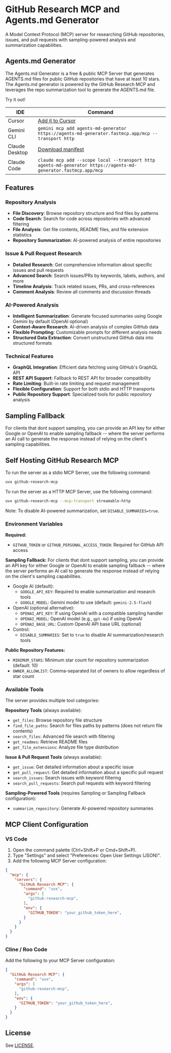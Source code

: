 # GitHub Research MCP and Agents.md Generator

A Model Context Protocol (MCP) server for researching GitHub repositories, issues, and pull requests with sampling-powered analysis and summarization capabilities.

## Agents.md Generator

The Agents.md Generator is a free & public MCP Server that generates AGENTS.md files for public GitHub repositories that have at least 10 stars. The Agents.md generator is powered by the GitHub Research MCP and leverages the repo summarization tool to generate the AGENTS.md file.

Try it out!

| IDE | Command | 
| --- | --- |
| Cursor | [Add it to Cursor](cursor://anysphere.cursor-deeplink/mcp/install?name=agents-md-generator&config=eyJ1cmwiOiJodHRwczovL2FnZW50cy1tZC1nZW5lcmF0b3IuZmFzdG1jcC5hcHAvbWNwIn0%3D) |
| Gemini CLI | `gemini mcp add agents-md-generator https://agents-md-generator.fastmcp.app/mcp --transport http` |
| Claude Desktop | [Download manifest](https://agents-md-generator.fastmcp.app/manifest.dxt?v=7b0947b4-15b1-48f2-90bc-f6352cf125f2) |
| Claude Code | `claude mcp add --scope local --transport http agents-md-generator https://agents-md-generator.fastmcp.app/mcp`

## Features

### Repository Analysis
- **File Discovery**: Browse repository structure and find files by patterns
- **Code Search**: Search for code across repositories with advanced filtering
- **File Analysis**: Get file contents, README files, and file extension statistics
- **Repository Summarization**: AI-powered analysis of entire repositories

### Issue & Pull Request Research
- **Detailed Research**: Get comprehensive information about specific issues and pull requests
- **Advanced Search**: Search issues/PRs by keywords, labels, authors, and more
- **Timeline Analysis**: Track related issues, PRs, and cross-references
- **Comment Analysis**: Review all comments and discussion threads

### AI-Powered Analysis
- **Intelligent Summarization**: Generate focused summaries using Google Gemini by default (OpenAI optional)
- **Context-Aware Research**: AI-driven analysis of complex GitHub data
- **Flexible Prompting**: Customizable prompts for different analysis needs
- **Structured Data Extraction**: Convert unstructured GitHub data into structured formats

### Technical Features
- **GraphQL Integration**: Efficient data fetching using GitHub's GraphQL API
- **REST API Support**: Fallback to REST API for broader compatibility
- **Rate Limiting**: Built-in rate limiting and request management
- **Flexible Configuration**: Support for both stdio and HTTP transports
- **Public Repository Support**: Specialized tools for public repository analysis

## Sampling Fallback

For clients that dont support sampling, you can provide an API key for either Google or OpenAI to enable sampling fallback -- where the server performs an AI call to generate the response instead of relying on the client's sampling capabilities.

## Self Hosting GitHub Research MCP

To run the server as a stdio MCP Server, use the following command:
```bash
uvx github-research-mcp
```

To run the server as a HTTP MCP Server, use the following command:
```bash
uvx github-research-mcp --mcp-transport streamable-http
```

Note: To disable AI-powered summarization, set `DISABLE_SUMMARIES=true`.

### Environment Variables

**Required:**
- `GITHUB_TOKEN` or `GITHUB_PERSONAL_ACCESS_TOKEN`: Required for GitHub API access

**Sampling Fallback:**
For clients that dont support sampling, you can provide an API key for either Google or OpenAI to enable sampling fallback -- where the server performs an AI call to generate the response instead of relying on the client's sampling capabilities.

- Google AI (default):
  - `GOOGLE_API_KEY`: Required to enable summarization and research tools
  - `GOOGLE_MODEL`: Gemini model to use (default: `gemini-2.5-flash`)
- OpenAI (optional alternative):
  - `OPENAI_API_KEY`: If using OpenAI with a compatible sampling handler
  - `OPENAI_MODEL`: OpenAI model (e.g., `gpt-4o`) if using OpenAI
  - `OPENAI_BASE_URL`: Custom OpenAI API base URL (optional)
- Control:
  - `DISABLE_SUMMARIES`: Set to `true` to disable AI summarization/research tools

**Public Repository Features:**
- `MINIMUM_STARS`: Minimum star count for repository summarization (default: 10)
- `OWNER_ALLOWLIST`: Comma-separated list of owners to allow regardless of star count

### Available Tools

The server provides multiple tool categories:

**Repository Tools** (always available):
- `get_files`: Browse repository file structure
- `find_file_paths`: Search for files paths by patterns (does not return file contents)
- `search_files`: Advanced file search with filtering
- `get_readmes`: Retrieve README files
- `get_file_extensions`: Analyze file type distribution

**Issue & Pull Request Tools** (always available):
- `get_issue`: Get detailed information about a specific issue
- `get_pull_request`: Get detailed information about a specific pull request
- `search_issues`: Search issues with keyword filtering
- `search_pull_requests`: Search pull requests with keyword filtering

**Sampling-Powered Tools** (requires Sampling or Sampling Fallback configuration):
- `summarize_repository`: Generate AI-powered repository summaries

## MCP Client Configuration

### VS Code

1. Open the command palette (Ctrl+Shift+P or Cmd+Shift+P).
2. Type "Settings" and select "Preferences: Open User Settings (JSON)".
3. Add the following MCP Server configuration:

```json
{
  "mcp": {
    "servers": {
      "GitHub Research MCP": {
        "command": "uvx",
        "args": [
          "github-research-mcp",
        ],
        "env": {
          "GITHUB_TOKEN": "your_github_token_here",
        }
      }
    }
  }
}
```

### Cline / Roo Code

Add the following to your MCP Server configuration:

```json
{
  "GitHub Research MCP": {
    "command": "uvx",
    "args": [
      "github-research-mcp",
    ],
    "env": {
      "GITHUB_TOKEN": "your_github_token_here",
    }
  }
}
```

## License

See [LICENSE](LICENSE).